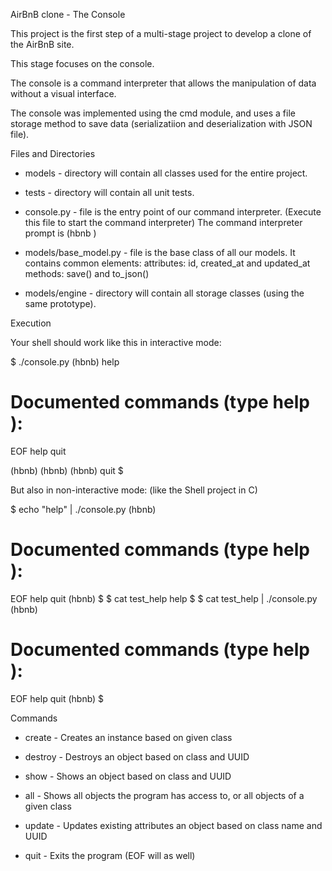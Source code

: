 AirBnB clone - The Console

This project is the first step of a multi-stage project to develop a
clone of the AirBnB site.

This stage focuses on the console.

The console is a command interpreter that allows the manipulation of
data without a visual interface.

The console was implemented using the cmd module, and uses a file
storage method to save data (serializatiion and deserialization with
JSON file).

Files and Directories

* models - directory will contain all classes used for the entire project.

* tests - directory will contain all unit tests.

* console.py - file is the entry point of our command interpreter.
               (Execute this file to start the command interpreter)
               The command interpreter prompt is (hbnb )

* models/base_model.py - file is the base class of all our models.
                       It contains common elements:
                       attributes: id, created_at and updated_at
                       methods: save() and to_json()

* models/engine - directory will contain all storage classes (using the same prototype).

Execution

Your shell should work like this in interactive mode:

$ ./console.py
(hbnb) help

Documented commands (type help <topic>):
========================================
EOF  help  quit

(hbnb)
(hbnb) 
(hbnb) quit
$

But also in non-interactive mode: (like the Shell project in C)

$ echo "help" | ./console.py
(hbnb)

Documented commands (type help <topic>):
========================================
EOF  help  quit
(hbnb) 
$
$ cat test_help
help
$
$ cat test_help | ./console.py
(hbnb)

Documented commands (type help <topic>):
========================================
EOF  help  quit
(hbnb) 
$

Commands

* create - Creates an instance based on given class

* destroy - Destroys an object based on class and UUID

* show - Shows an object based on class and UUID

* all - Shows all objects the program has access to, or all objects of a given class

* update - Updates existing attributes an object based on class name and UUID

* quit - Exits the program (EOF will as well)

